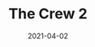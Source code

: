---
weight: 40
images:
- https://res.cloudinary.com/lrmn/image/upload/a_vflip/a_180/v1687376004/VIRTUAL-PHOTOGRAPHY/thecrew/Pic_20211220_131647_3840x2160_laedrn.jpg
- https://res.cloudinary.com/lrmn/image/upload/v1687375995/VIRTUAL-PHOTOGRAPHY/thecrew/Pic_20211220_125843_3840x2160_qo7agh.jpg
- https://res.cloudinary.com/lrmn/image/upload/a_vflip/a_90/v1687375981/VIRTUAL-PHOTOGRAPHY/thecrew/Pic_20211220_133258_3840x2160_xebutp.jpg
multipleColumn: true
title: The Crew 2
date: 2021-04-02
tags:
- outdoors
- all
---